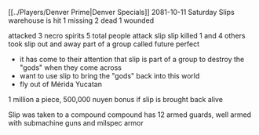 [[../Players/Denver Prime|Denver Specials]]
2081-10-11
Saturday
Slips warehouse is hit
1 missing
2 dead
1 wounded

attacked 3 necro spirits
5 total people attack slip
slip killed 1 and 4 others took slip out and away 
part of a group called future perfect
- it has come to their attention that slip is part of a group to destroy the "gods" when they come across
- want to use slip to bring the "gods" back into this world
- fly out of Mérida Yucatan

1 million a piece, 500,000 nuyen bonus if slip is brought back alive

Slip was taken to a compound
compound has 12 armed guards, well armed with submachine guns and milspec armor 